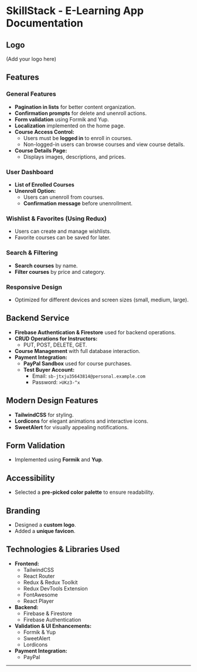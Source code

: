 # SkillStack - E-Learning App Documentation

## Logo
(Add your logo here)

## Features

### **General Features**
- **Pagination in lists** for better content organization.
- **Confirmation prompts** for delete and unenroll actions.
- **Form validation** using Formik and Yup.
- **Localization** implemented on the home page.
- **Course Access Control:**
  - Users must be **logged in** to enroll in courses.
  - Non-logged-in users can browse courses and view course details.
- **Course Details Page:**
  - Displays images, descriptions, and prices.

### **User Dashboard**
- **List of Enrolled Courses**
- **Unenroll Option:**
  - Users can unenroll from courses.
  - **Confirmation message** before unenrollment.

### **Wishlist & Favorites** (Using Redux)
- Users can create and manage wishlists.
- Favorite courses can be saved for later.

### **Search & Filtering**
- **Search courses** by name.
- **Filter courses** by price and category.

### **Responsive Design**
- Optimized for different devices and screen sizes (small, medium, large).

## **Backend Service**
- **Firebase Authentication & Firestore** used for backend operations.
- **CRUD Operations for Instructors:**
  - PUT, POST, DELETE, GET.
- **Course Management** with full database interaction.
- **Payment Integration:**
  - **PayPal Sandbox** used for course purchases.
  - **Test Buyer Account:**
    - Email: `sb-jtxju35643814@personal.example.com`
    - Password: `>UKz3-^x`

## **Modern Design Features**
- **TailwindCSS** for styling.
- **Lordicons** for elegant animations and interactive icons.
- **SweetAlert** for visually appealing notifications.

## **Form Validation**
- Implemented using **Formik** and **Yup**.

## **Accessibility**
- Selected a **pre-picked color palette** to ensure readability.

## **Branding**
- Designed a **custom logo**.
- Added a **unique favicon**.

## **Technologies & Libraries Used**
- **Frontend:**
  - TailwindCSS
  - React Router
  - Redux & Redux Toolkit
  - Redux DevTools Extension
  - FontAwesome
  - React Player
- **Backend:**
  - Firebase & Firestore
  - Firebase Authentication
- **Validation & UI Enhancements:**
  - Formik & Yup
  - SweetAlert
  - Lordicons
- **Payment Integration:**
  - PayPal

---
